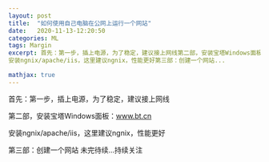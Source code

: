 ```yaml
---
layout: post
title:  "如何使用自己电脑在公网上运行一个网站"
date:   2020-11-13-12:20:50
categories: ML
tags: Margin
excerpt: 首先：第一步，插上电源，为了稳定，建议接上网线第二部，安装宝塔Windows面板：www.bt.cn
安装ngnix/apache/iis，这里建议ngnix，性能更好第三部：创建一个网站...

mathjax: true
---
```


首先：第一步，插上电源，为了稳定，建议接上网线

第二部，安装宝塔Windows面板：www.bt.cn

安装ngnix/apache/iis，这里建议ngnix，性能更好

第三部：创建一个网站
未完待续...持续关注
